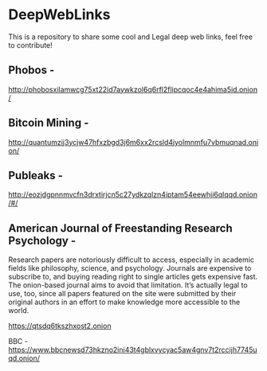 # DeepWebLinks
This is a repository to share some cool and Legal deep web links, feel free to contribute! 


## Phobos - 

http://phobosxilamwcg75xt22id7aywkzol6q6rfl2flipcqoc4e4ahima5id.onion/

## Bitcoin Mining -

http://quantumzij3ycjw47hfxzbgd3j6m6xx2rcsld4jyolmnmfu7vbmuqnad.onion/

## Publeaks - 

http://eozjdgpnnmvcfn3drxtirjcn5c27ydkzqlzn4iptam54eewhji6qlqqd.onion/#/

## American Journal of Freestanding Research Psychology - 

Research papers are notoriously difficult to access, especially in academic fields like philosophy, science, and psychology. Journals are expensive to subscribe to, and buying reading right to single articles gets expensive fast. The onion-based journal aims to avoid that limitation. It’s actually legal to use, too, since all papers featured on the site were submitted by their original authors in an effort to make knowledge more accessible to the world.

https://qtsdq6tkszhxost2.onion






BBC - https://www.bbcnewsd73hkzno2ini43t4gblxvycyac5aw4gnv7t2rccijh7745uqd.onion/
